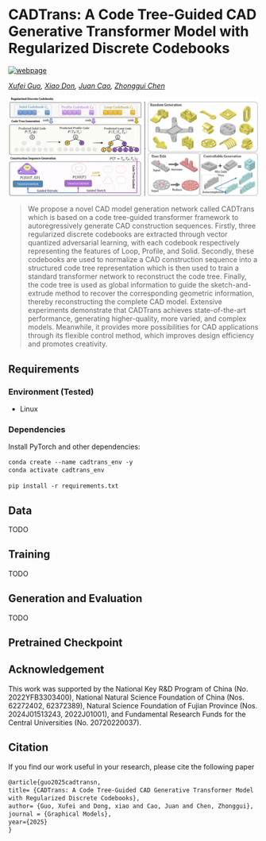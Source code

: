 # CADTrans: A Code Tree-Guided CAD Generative Transformer Model with Regularized Discrete Codebooks

[![webpage](https://img.shields.io/badge/🌐-Website%20-blue.svg)](https://effieguoxufei.github.io/CADtrans/) 

*[Xufei Guo](), [Xiao Don](),
[Juan Cao](/), [Zhonggui Chen]()*

![cadtrans](resources/figure0.png)

> We propose a novel CAD model generation network called CADTrans which is based on a code tree-guided transformer framework to autoregressively generate CAD construction sequences. 
            Firstly, three regularized discrete codebooks are extracted through vector quantized adversarial learning, with each codebook respectively representing  the features of Loop, Profile, and Solid. Secondly, these codebooks  are used to normalize a CAD construction sequence into a structured code tree representation  which is then used to  train a standard transformer network to reconstruct the code tree. Finally, the code tree is used as global information to guide the sketch-and-extrude method to recover the corresponding geometric information, thereby reconstructing the complete CAD model.
            Extensive experiments demonstrate that CADTrans achieves state-of-the-art performance, generating higher-quality, more varied, and complex models. Meanwhile, it provides more possibilities for CAD applications through its flexible control method, which improves design efficiency and promotes creativity.


## Requirements

### Environment (Tested)
- Linux


### Dependencies

Install PyTorch and other dependencies:
```
conda create --name cadtrans_env -y
conda activate cadtrans_env

pip install -r requirements.txt
```

## Data
TODO

## Training 
TODO

## Generation and Evaluation
TODO

## Pretrained Checkpoint

## Acknowledgement
This work was supported by the National Key R&D Program of China (No. 2022YFB3303400), National Natural Science Foundation of China (Nos. 62272402, 62372389), Natural Science Foundation of Fujian Province (Nos. 2024J01513243, 2022J01001), and Fundamental Research Funds for the Central Universities (No. 20720220037).
        


## Citation
If you find our work useful in your research, please cite the following paper
```
@article{guo2025cadtransn,
title= {CADTrans: A Code Tree-Guided CAD Generative Transformer Model with Regularized Discrete Codebooks},
author= {Guo, Xufei and Dong, xiao and Cao, Juan and Chen, Zhonggui},
journal = {Graphical Models},
year={2025}
}
```
